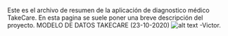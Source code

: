 Este es el archivo de resumen de la aplicación de diagnostico médico TakeCare. En esta pagina se suele poner una breve descripción del proyecto.
MODELO DE DATOS TAKECARE (23-10-2020)
![alt text](https://github.com/VRivers/takecare/blob/master/assets/img/modeloDatos.png?raw=true)
-Victor.
